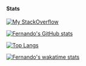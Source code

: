 #### Stats
[![My StackOverflow](https://stackoverflow-badge.vercel.app/?userID=11213030)](https://stackoverflow.com/users/11213030/fernando-mellone)

[![Fernando's GitHub stats](https://github-readme-stats.vercel.app/api?username=femellone&theme=vue&show_icons=true&custom_title=Fernando%27s+GitHub+stats)](https://github.com/anuraghazra/github-readme-stats)

[![Top Langs](https://github-readme-stats.vercel.app/api/top-langs/?username=femellone&langs_count=6&layout=compact)](https://github.com/anuraghazra/github-readme-stats)

[![Fernando's wakatime stats](https://github-readme-stats.vercel.app/api/wakatime?username=femellone)](https://github.com/anuraghazra/github-readme-stats)
